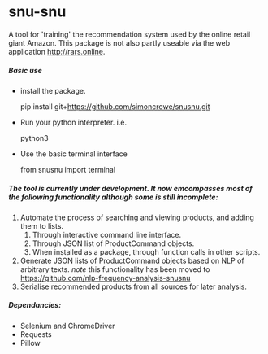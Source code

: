 # snu-snu
A tool for 'training' the recommendation system used by the online retail giant Amazon. This package is not also partly useable via the web application http://rars.online.

##### Basic use

- install the package.

    pip install git+https://github.com/simoncrowe/snusnu.git

- Run your python interpreter. i.e.

    python3

- Use the basic terminal interface

   from snusnu import terminal

##### The tool is currently under development. It now emcompasses most of the following functionality although some is still incomplete:
1. Automate the process of searching and viewing products, and adding them to lists.
    1. Through interactive command line interface.
    1. Through JSON list of ProductCommand objects.
    1. When installed as a package, through function calls in other scripts.
1. Generate JSON lists of ProductCommand objects based on NLP of arbitrary texts. *note* this functionality has been moved to https://github.com/nlp-frequency-analysis-snusnu
1. Serialise recommended products from all sources for later analysis.

##### Dependancies:
- Selenium and ChromeDriver
- Requests
- Pillow
